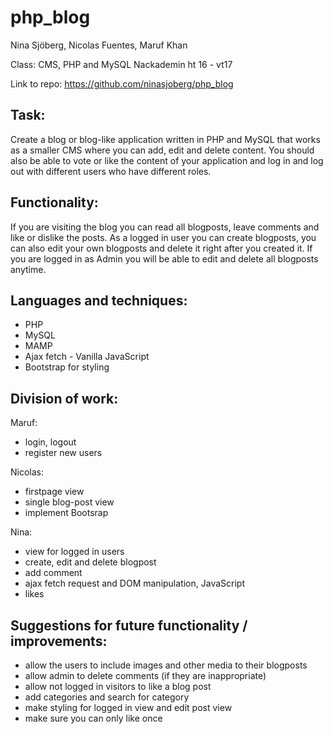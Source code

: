 # php_blog

Nina Sjöberg, Nicolas Fuentes, Maruf Khan

Class: CMS, PHP and MySQL 
Nackademin ht 16 - vt17

Link to repo: https://github.com/ninasjoberg/php_blog


## Task:

Create a blog or blog-like application written in PHP and MySQL that works as a smaller CMS where you can add, edit and delete content. 
You should also be able to vote or like the content of your application and log in and log out with different users who have different roles.

## Functionality:

If you are visiting the blog you can read all blogposts, leave comments and like or dislike the posts. As a logged in user you can create blogposts, you can also edit your own blogposts and delete it right after you created it. If you are logged in as Admin you will be able to edit and delete all blogposts anytime. 

## Languages and techniques:

- PHP
- MySQL
- MAMP
- Ajax fetch - Vanilla JavaScript 
- Bootstrap for styling


## Division of work:

Maruf:
- login, logout
- register new users

Nicolas:
- firstpage view
- single blog-post view
- implement Bootsrap 

Nina:
- view for logged in users
- create, edit and delete blogpost
- add comment
- ajax fetch request and DOM manipulation, JavaScript
- likes 


## Suggestions for future functionality / improvements:
- allow the users to include images and other media to their blogposts
- allow admin to delete comments (if they are inappropriate)
- allow not logged in visitors to like a blog post
- add categories and search for category 
- make styling for logged in view and edit post view
- make sure you can only like once


